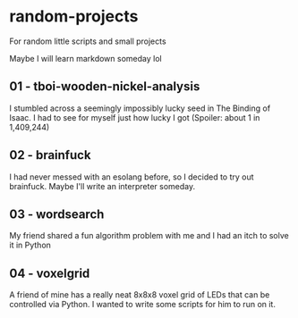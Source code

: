 # random-projects
For random little scripts and small projects

Maybe I will learn markdown someday lol

## 01 - tboi-wooden-nickel-analysis
I stumbled across a seemingly impossibly lucky seed in The Binding of Isaac. I had to see for myself just how lucky I got (Spoiler: about 1 in 1,409,244)

## 02 - brainfuck
I had never messed with an esolang before, so I decided to try out brainfuck. Maybe I'll write an interpreter someday.

## 03 - wordsearch
My friend shared a fun algorithm problem with me and I had an itch to solve it in Python

## 04 - voxelgrid
A friend of mine has a really neat 8x8x8 voxel grid of LEDs that can be controlled via Python. I wanted to write some scripts for him to run on it.